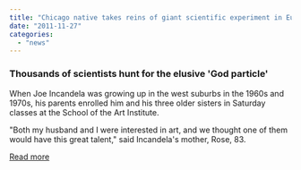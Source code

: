 ```yaml
---
title: "Chicago native takes reins of giant scientific experiment in Europe"
date: "2011-11-27"
categories: 
  - "news"
---
```


### Thousands of scientists hunt for the elusive 'God particle'

When Joe Incandela was growing up in the west suburbs in the 1960s and 1970s, his parents enrolled him and his three older sisters in Saturday classes at the School of the Art Institute.

"Both my husband and I were interested in art, and we thought one of them would have this great talent," said Incandela's mother, Rose, 83.

[Read more](http://articles.chicagotribune.com/2011-11-27/news/ct-met-elgin-swiss-god-particle-20111127_1_higgs-boson-particle-physics-tevatron)
